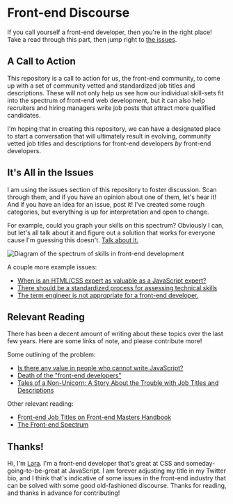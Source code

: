 # Front-end Discourse

If you call yourself a front-end developer, then you're in the right place! Take a read through this part, then jump right to [the issues](https://github.com/laras126/front-end-discourse/issues/).

## A Call to Action

This repository is a call to action for us, the front-end community, to come up with a set of community vetted and standardized job titles and descriptions. These will not only help us see how our individual skill-sets fit into the spectrum of front-end web development, but it can also help recruiters and hiring managers write job posts that attract more qualified candidates.

I'm hoping that in creating this repository, we can have a designated place to start a conversation that will ultimately result in evolving, community vetted job titles and descriptions for front-end developers *by* front-end developers.

## It's All in the Issues

I am using the issues section of this repository to foster discussion. Scan through them, and if you have an opinion about one of them, let's hear it! And if you have an idea for an issue, post it! I've created some rough categories, but everything is up for interpretation and open to change.

For example, could you graph your skills on this spectrum? Obviously I can, but let's all talk about it and figure out a solution that works for everyone cause I'm guessing this doesn't. [Talk about it.](https://github.com/laras126/front-end-discourse/issues/2)

![Diagram of the spectrum of skills in front-end development](https://notlaura.com/wp-content/uploads/2017/10/fe-spectrum.png)

A couple more example issues:
- [When is an HTML/CSS expert as valuable as a JavaScript expert?](https://github.com/laras126/front-end-discourse/issues/7)
- [There should be a standardized process for assessing technical skills](https://github.com/laras126/front-end-discourse/issues/4)
- [The term engineer is not appropriate for a front-end developer.](https://github.com/laras126/front-end-discourse/issues/3)

## Relevant Reading

There has been a decent amount of writing about these topics over the last few years. Here are some links of note, and please contribute more!

Some outlining of the problem:
* [Is there any value in people who cannot write JavaScript?](https://medium.com/@mandy.michael/is-there-any-value-in-people-who-cannot-write-javascript-d0a66b16de06)
* [Death of the "front-end developers"](https://medium.com/@jerrylowm/the-death-of-front-end-developers-803a95e0f411)
* [Tales of a Non-Unicorn: A Story About the Trouble with Job Titles and Descriptions](https://css-tricks.com/tales-of-a-non-unicorn-a-story-about-the-trouble-with-job-titles-and-descriptions/)

Other relevant reading:
* [Front-end Job Titles on Front-end Masters Handbook](https://frontendmasters.com/books/front-end-handbook/2017/practice/types-of-front-end-dev.html)
* [The Front-end Spectrum](https://medium.com/@withinsight1/the-front-end-spectrum-c0f30998c9f0)

## Thanks!

Hi, I'm [Lara](https://notlaura.com). I'm a front-end developer that's great at CSS and someday-going-to-be-great at JavaScript. I am forever adjusting my title in my Twitter bio, and I think that's indicative of some issues in the front-end industry that can be solved with some good old-fashioned discourse. Thanks for reading, and thanks in advance for contributing! 

